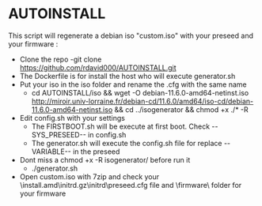 # AUTOINSTALL
This script will regenerate a debian iso "custom.iso" with your preseed and your firmware :
- Clone the repo
	-git clone https://github.com/rdavid000/AUTOINSTALL.git
- The Dockerfile is for install the host who will execute generator.sh
- Put your iso in the iso folder and rename the .cfg with the same name
	- cd AUTOINSTALL/iso && wget -O debian-11.6.0-amd64-netinst.iso http://miroir.univ-lorraine.fr/debian-cd/11.6.0/amd64/iso-cd/debian-11.6.0-amd64-netinst.iso && cd ../isogenerator && chmod +x ./* -R
- Edit config.sh with your settings
	- The FIRSTBOOT.sh will be execute at first boot. Check --SYS_PRESEED-- in config.sh
	- The generator.sh will execute the config.sh file for replace --VARIABLE-- in the preseed
- Dont miss a chmod +x -R isogenerator/ before run it
	- ./generator.sh
- Open custom.iso with 7zip and check your \install.amd\initrd.gz\initrd\preseed.cfg file and \firmware\ folder for your firmware





